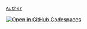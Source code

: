[`Author`](https://matherrias.github.io)

[![Open in GitHub Codespaces](https://github.com/codespaces/badge.svg)](https://codespaces.new/MatherRias/derivatives)
